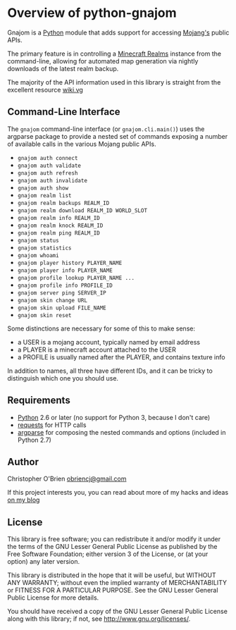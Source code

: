 # Overview of python-gnajom

Gnajom is a [Python] module that adds support for accessing [Mojang's]
public APIs.

The primary feature is in controlling a [Minecraft Realms] instance
from the command-line, allowing for automated map generation via
nightly downloads of the latest realm backup.

[Python]: https://www.python.org

[Mojang's]: http://mojang.com

[Minecraft Realms]: http://minecraft.net/realms

The majority of the API information used in this library is straight
from the excellent resource [wiki.vg](http://wiki.vg)


## Command-Line Interface

The `gnajom` command-line interface (or `gnajom.cli.main()`) uses the
argparse package to provide a nested set of commands exposing a
number of available calls in the various Mojang public APIs.

* `gnajom auth connect`
* `gnajom auth validate`
* `gnajom auth refresh`
* `gnajom auth invalidate`
* `gnajom auth show`
* `gnajom realm list`
* `gnajom realm backups REALM_ID`
* `gnajom realm download REALM_ID WORLD_SLOT`
* `gnajom realm info REALM_ID`
* `gnajom realm knock REALM_ID`
* `gnajom realm ping REALM_ID`
* `gnajom status`
* `gnajom statistics`
* `gnajom whoami`
* `gnajom player history PLAYER_NAME`
* `gnajom player info PLAYER_NAME`
* `gnajom profile lookup PLAYER_NAME ...`
* `gnajom profile info PROFILE_ID`
* `gnajom server ping SERVER_IP`
* `gnajom skin change URL`
* `gnajom skin upload FILE_NAME`
* `gnajom skin reset`

Some distinctions are necessary for some of this to make sense:

* a USER is a mojang account, typically named by email address
* a PLAYER is a minecraft account attached to the USER
* a PROFILE is usually named after the PLAYER, and contains texture info

In addition to names, all three have different IDs, and it can be
tricky to distinguish which one you should use.


## Requirements

- [Python] 2.6 or later (no support for Python 3, because I don't care)
- [requests](http://docs.python-requests.org/en/latest/) for HTTP calls
- [argparse](https://pypi.python.org/pypi/argparse) for composing the
  nested commands and options (included in Python 2.7)


## Author

Christopher O'Brien <obriencj@gmail.com>

If this project interests you, you can read about more of my hacks and
ideas [on my blog]

[on my blog]: http://obriencj.preoccupied.net

## License

This library is free software; you can redistribute it and/or modify
it under the terms of the GNU Lesser General Public License as
published by the Free Software Foundation; either version 3 of the
License, or (at your option) any later version.

This library is distributed in the hope that it will be useful, but
WITHOUT ANY WARRANTY; without even the implied warranty of
MERCHANTABILITY or FITNESS FOR A PARTICULAR PURPOSE. See the GNU
Lesser General Public License for more details.

You should have received a copy of the GNU Lesser General Public
License along with this library; if not, see
<http://www.gnu.org/licenses/>.
